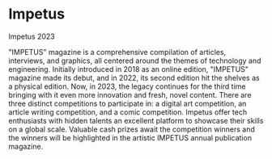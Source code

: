 # Impetus
Impetus 2023

"IMPETUS" magazine is a comprehensive compilation of articles, interviews, and graphics, all centered around the themes of technology and engineering. Initially introduced in 2018 as an online edition, "IMPETUS" magazine made its debut, and in 2022, its second edition hit the shelves as a physical edition.
Now, in 2023, the legacy continues for the third time bringing with it even more innovation and fresh, novel content. There are three distinct competitions to participate in: a digital art competition, an article writing competition, and a comic competition. Impetus offer tech enthusiasts with hidden talents an excellent platform to showcase their skills on a global scale. Valuable cash prizes await the competition winners and the winners  will be highlighted in the artistic IMPETUS annual publication magazine.

